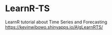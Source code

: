 # LearnR-TS

LearnR tutorial about Time Series and Forecasting https://kevinwibowo.shinyapps.io/AlgLearnRTS/
